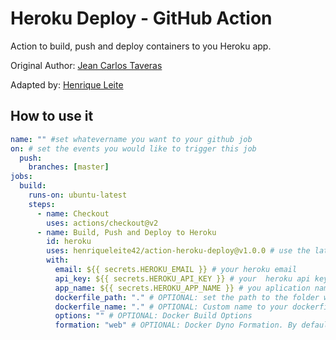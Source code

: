# Heroku Deploy - GitHub Action

Action to build, push and deploy containers to you Heroku app.

Original Author: [Jean Carlos Taveras](https://github.com/jctaveras)

Adapted by: [Henrique Leite](https://github.com/henriqueleite42)

## How to use it

```yml
name: "" #set whatevername you want to your github job
on: # set the events you would like to trigger this job
  push:
    branches: [master]
jobs:
  build:
    runs-on: ubuntu-latest
    steps:
      - name: Checkout
        uses: actions/checkout@v2
      - name: Build, Push and Deploy to Heroku
        id: heroku
        uses: henriqueleite42/action-heroku-deploy@v1.0.0 # use the latest version of the action
        with:
          email: ${{ secrets.HEROKU_EMAIL }} # your heroku email
          api_key: ${{ secrets.HEROKU_API_KEY }} # your  heroku api key
          app_name: ${{ secrets.HEROKU_APP_NAME }} # you aplication name
          dockerfile_path: "." # OPTIONAL: set the path to the folder wher the Dokerfile is located, the default is the rootDir
          dockerfile_name: "." # OPTIONAL: Custom name to your dockerfile, like Dockerfile.dev
          options: "" # OPTIONAL: Docker Build Options
          formation: "web" # OPTIONAL: Docker Dyno Formation. By default is web
```
